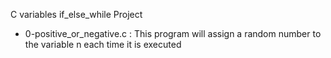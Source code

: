 C variables if_else_while Project
* 0-positive_or_negative.c : This program will assign a random number to the variable n each time it is executed 

